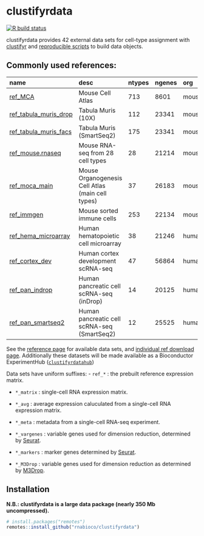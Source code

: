 
<!-- README.md is generated from README.Rmd. Please edit that file -->

# clustifyrdata

<!-- badges: start -->

[![R build
status](https://github.com/rnabioco/clustifyrdata/workflows/R-CMD-check/badge.svg)](https://github.com/rnabioco/clustifyrdata/actions)
<!-- badges: end -->

clustifyrdata provides 42 external data sets for cell-type assignment
with [clustifyr](https://rnabioco.github.io/clustifyr) and [reproducible
scripts](https://github.com/rnabioco/clustifyrdata/tree/main/data-raw)
to build data objects.

## Commonly used references:

| name                                                                                                         | desc                                             | ntypes | ngenes | org   | from_pub                                                                    |
|:-------------------------------------------------------------------------------------------------------------|:-------------------------------------------------|:-------|:-------|:------|:----------------------------------------------------------------------------|
| [ref_MCA](https://github.com/rnabioco/clustifyrdata/raw/master/data/ref_MCA.rda)                             | Mouse Cell Atlas                                 | 713    | 8601   | mouse | [from](https://www.cell.com/cell/fulltext/S0092-8674(18)30116-8)            |
| [ref_tabula_muris_drop](https://github.com/rnabioco/clustifyrdata/raw/master/data/ref_tabula_muris_drop.rda) | Tabula Muris (10X)                               | 112    | 23341  | mouse | [from](https://www.nature.com/articles/s41586-018-0590-4)                   |
| [ref_tabula_muris_facs](https://github.com/rnabioco/clustifyrdata/raw/master/data/ref_tabula_muris_facs.rda) | Tabula Muris (SmartSeq2)                         | 175    | 23341  | mouse | [from](https://www.nature.com/articles/s41586-018-0590-4)                   |
| [ref_mouse.rnaseq](https://github.com/rnabioco/clustifyrdata/raw/master/data/ref_mouse.rnaseq.rda)           | Mouse RNA-seq from 28 cell types                 | 28     | 21214  | mouse | [from](https://genome.cshlp.org/content/early/2019/03/11/gr.240093.118)     |
| [ref_moca_main](https://github.com/rnabioco/clustifyrdata/raw/master/data/ref_moca_main.rda)                 | Mouse Organogenesis Cell Atlas (main cell types) | 37     | 26183  | mouse | [from](https://www.nature.com/articles/s41586-019-0969-x)                   |
| [ref_immgen](https://github.com/rnabioco/clustifyrdata/raw/master/data/ref_immgen.rda)                       | Mouse sorted immune cells                        | 253    | 22134  | mouse | [from](https://www.nature.com/articles/ni1008-1091)                         |
| [ref_hema_microarray](https://github.com/rnabioco/clustifyrdata/raw/master/data/ref_hema_microarray.rda)     | Human hematopoietic cell microarray              | 38     | 21246  | human | [from](https://www.cell.com/fulltext/S0092-8674(11)00005-5)                 |
| [ref_cortex_dev](https://github.com/rnabioco/clustifyrdata/raw/master/data/ref_cortex_dev.rda)               | Human cortex development scRNA-seq               | 47     | 56864  | human | [from](https://science.sciencemag.org/content/358/6368/1318.long)           |
| [ref_pan_indrop](https://github.com/rnabioco/clustifyrdata/raw/master/data/ref_pan_indrop.rda)               | Human pancreatic cell scRNA-seq (inDrop)         | 14     | 20125  | human | [from](https://www.cell.com/fulltext/S2405-4712(16)30266-6)                 |
| [ref_pan_smartseq2](https://github.com/rnabioco/clustifyrdata/raw/master/data/ref_pan_smartseq2.rda)         | Human pancreatic cell scRNA-seq (SmartSeq2)      | 12     | 25525  | human | [from](https://www.sciencedirect.com/science/article/pii/S1550413116304363) |

See the [reference
page](https://rnabioco.github.io/clustifyrdata/reference) for available
data sets, and [individual ref download
page](https://rnabioco.github.io/clustifyrdata/articles/download_refs.html).
Additionally these datasets will be made available as a Bioconductor
ExperimentHub
([`clustifyrdatahub`](https://github.com/rnabioco/clustifyrdatahub))

Data sets have uniform suffixes: - `ref_*` : the prebuilt reference
expression matrix.

-   `*_matrix` : single-cell RNA expression matrix.

-   `*_avg` : average expression caluculated from a single-cell RNA
    expression matrix.

-   `*_meta` : metadata from a single-cell RNA-seq experiment.

-   `*_vargenes` : variable genes used for dimension reduction,
    determined by [Seurat](https://CRAN.R-project.org/package=Seurat).

-   `*_markers` : marker genes determined by
    [Seurat](https://CRAN.R-project.org/package=Seurat).

-   `*_M3Drop` : variable genes used for dimension reduction as
    determined by
    [M3Drop](https://bioconductor.org/packages/release/bioc/html/M3Drop.html).

## Installation

**N.B.: clustifyrdata is a large data package (nearly 350 Mb
uncompressed).**

``` r
# install.packages("remotes")
remotes::install_github("rnabioco/clustifyrdata")
```

